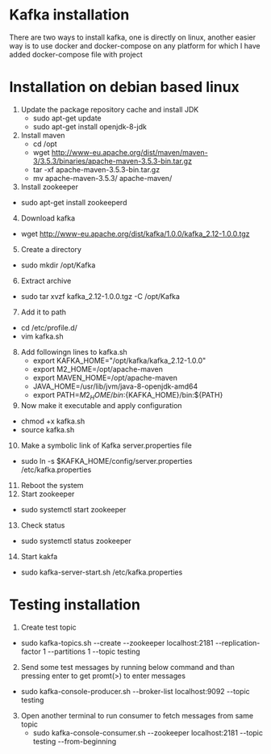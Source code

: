 # Kafka installation

There are two ways to install kafka, one is directly on linux, another easier way is to use docker and docker-compose on
any platform for which I have added docker-compose file with project

# Installation on debian based linux
1. Update the package repository cache and install JDK
   - sudo apt-get update
   - sudo apt-get install openjdk-8-jdk
2. Install maven
   - cd /opt
   - wget http://www-eu.apache.org/dist/maven/maven-3/3.5.3/binaries/apache-maven-3.5.3-bin.tar.gz
   - tar -xf apache-maven-3.5.3-bin.tar.gz
   - mv apache-maven-3.5.3/ apache-maven/
3. Install zookeeper
  - sudo apt-get install zookeeperd 
4. Download kafka
  - wget http://www-eu.apache.org/dist/kafka/1.0.0/kafka_2.12-1.0.0.tgz
5. Create a directory 
  - sudo mkdir /opt/Kafka
6. Extract archive
  - sudo tar xvzf kafka_2.12-1.0.0.tgz -C /opt/Kafka
7. Add it to path
  - cd /etc/profile.d/
  - vim kafka.sh
8. Add followingn lines to kafka.sh 
   - export KAFKA_HOME="/opt/kafka/kafka_2.12-1.0.0"
   - export M2_HOME=/opt/apache-maven
   - export MAVEN_HOME=/opt/apache-maven
   - JAVA_HOME=/usr/lib/jvm/java-8-openjdk-amd64
   - export PATH=${M2_HOME}/bin:${KAFKA_HOME}/bin:${PATH}
9. Now make it executable and apply configuration
  - chmod +x kafka.sh
  - source kafka.sh
10. Make a symbolic link of Kafka server.properties file  
  - sudo ln -s $KAFKA_HOME/config/server.properties /etc/kafka.properties
11. Reboot the system
12. Start zookeeper
   - sudo systemctl start zookeeper
13. Check status
   - sudo systemctl status zookeeper
14. Start kakfa
   - sudo kafka-server-start.sh /etc/kafka.properties

# Testing installation
1. Create test topic
  - sudo kafka-topics.sh --create --zookeeper localhost:2181 --replication-factor 1
    --partitions 1 --topic testing
2. Send some test messages by running below command and than pressing enter to get promt(>) to enter messages
  - sudo kafka-console-producer.sh --broker-list localhost:9092 --topic testing
3. Open another terminal to run consumer to fetch messages from same topic
   -  sudo kafka-console-consumer.sh --zookeeper localhost:2181 --topic testing --from-beginning